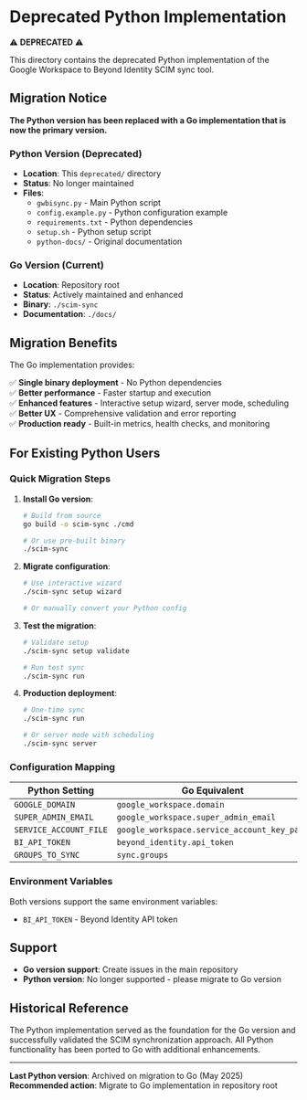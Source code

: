 # Deprecated Python Implementation

⚠️ **DEPRECATED** ⚠️

This directory contains the deprecated Python implementation of the Google Workspace to Beyond Identity SCIM sync tool.

## Migration Notice

**The Python version has been replaced with a Go implementation that is now the primary version.**

### Python Version (Deprecated)
- **Location**: This `deprecated/` directory
- **Status**: No longer maintained
- **Files**: 
  - `gwbisync.py` - Main Python script
  - `config.example.py` - Python configuration example
  - `requirements.txt` - Python dependencies
  - `setup.sh` - Python setup script
  - `python-docs/` - Original documentation

### Go Version (Current)
- **Location**: Repository root
- **Status**: Actively maintained and enhanced
- **Binary**: `./scim-sync`
- **Documentation**: `./docs/`

## Migration Benefits

The Go implementation provides:

✅ **Single binary deployment** - No Python dependencies  
✅ **Better performance** - Faster startup and execution  
✅ **Enhanced features** - Interactive setup wizard, server mode, scheduling  
✅ **Better UX** - Comprehensive validation and error reporting  
✅ **Production ready** - Built-in metrics, health checks, and monitoring  

## For Existing Python Users

### Quick Migration Steps

1. **Install Go version**:
   ```bash
   # Build from source
   go build -o scim-sync ./cmd
   
   # Or use pre-built binary
   ./scim-sync
   ```

2. **Migrate configuration**:
   ```bash
   # Use interactive wizard
   ./scim-sync setup wizard
   
   # Or manually convert your Python config
   ```

3. **Test the migration**:
   ```bash
   # Validate setup
   ./scim-sync setup validate
   
   # Run test sync
   ./scim-sync run
   ```

4. **Production deployment**:
   ```bash
   # One-time sync
   ./scim-sync run
   
   # Or server mode with scheduling
   ./scim-sync server
   ```

### Configuration Mapping

| Python Setting | Go Equivalent |
|----------------|---------------|
| `GOOGLE_DOMAIN` | `google_workspace.domain` |
| `SUPER_ADMIN_EMAIL` | `google_workspace.super_admin_email` |
| `SERVICE_ACCOUNT_FILE` | `google_workspace.service_account_key_path` |
| `BI_API_TOKEN` | `beyond_identity.api_token` |
| `GROUPS_TO_SYNC` | `sync.groups` |

### Environment Variables

Both versions support the same environment variables:
- `BI_API_TOKEN` - Beyond Identity API token

## Support

- **Go version support**: Create issues in the main repository
- **Python version**: No longer supported - please migrate to Go version

## Historical Reference

The Python implementation served as the foundation for the Go version and successfully validated the SCIM synchronization approach. All Python functionality has been ported to Go with additional enhancements.

---

**Last Python version**: Archived on migration to Go (May 2025)  
**Recommended action**: Migrate to Go implementation in repository root